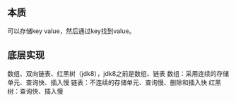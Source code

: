 ## 本质
可以存储key value，然后通过key找到value。
## 底层实现
  数组、双向链表、红黑树（jdk8），jdk8之前是数组、链表
  数组：采用连续的存储单元、查询快、插入慢
  链表：不连续的存储单元、查询慢、删除和插入快
  红黑树：查询快、插入慢
